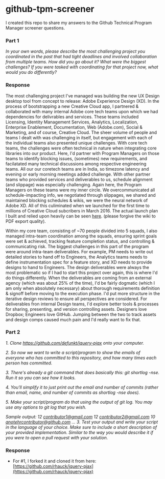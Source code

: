 # github-tpm-screener
I created this repo to share my answers to the Github Technical Program Manager screener questions.

### Part 1
*In your own words, please describe the most challenging project you coordinated in the past that had tight deadlines and involved collaboration from multiple teams. How did you go about it? What were the biggest challenges? If you were tasked with coordinating for that project now, what would you do differently?*

### Response
The most challenging project I've managed was building the new UX Design desktop tool from concept to release: Adobe Experience Design (XD). In the process of bootstrapping a new Creative Cloud app, I partnered & collaborated with many internal Adobe core tech teams upon which we had dependencies for delivrables and services. These teams included Licensing, Identity Management Services, Analytics, Localization, Enterprise Enablement, Documentation, Web (Adobe.com), Social & Marketing, and of course, Creative Cloud. The sheer volume of people and teams I dealt with was challenging in itself, but engagement with each of the individual teams also presented unique challenges. With core tech teams, the challenges were often technical in nature when integrating core libraries into our product. Here, I'd partner with Program Managers on those teams to identify blocking issues, (sometimes) new requirements, and facilatated many technical discussions among respective engineering teams. All our our coretech teams are in India, so timezone latency and evening or early morning meetings added challenge. With other partner teams who provided services and deliverables to us, schedule alignment (and slippage) was especially challenging. Again here, the Program Managers on these teams were my inner circle. We overcommunicated all schedule-impacting info, we negotiated through slippages, we shared and maintained blocking schedules & wikis, we were the neural network of Adobe XD. All of this culiminated when we launched for the first time to millions of Creative Cloud subcribers in March 2016.  The actual launch plan I built and relied upon heavily can be seen [here](https://drive.google.com/file/d/0B-u9VXyw_OlMazJUeXFWY2dxR0k/view?usp=sharing).  (please forgive the wiki to PDF export quality).

Within my core team, consisting of ~70 people divided into 5 squads, I also managed intra-team coordination among the squads, ensuring sprint goals were set & achieved, tracking feature completion status, and controlling & communicating risk. The biggest challenges in this part of the program were around intra-team deliverables. For example, PM needs to write out detailed stories to hand off to Engineers, the Analytics teams needs to define instrumentation spec for a feature story, and XD needs to provide designs to hand to Engineers.  The design deliverables were always the most problematic so if I had to start this project over again, this is where I'd do things differently. When the deliverables are coming from an external agency (which was about 25% of the time), I'd be fairly dogmatic (which I am only when absolutely necessary) about thorough requirements definition & signoff before moving to the execution phase. I'd put more structure in the iterative design reviews to ensure all perspectives are considered. For deliverables fron internal Design teams, I'd explore better tools & processes for sharing, presenting, and version controlling assets.  Designers love Dropbox; Engineers love GitHub. Jumping between the two to track assets and design comps caused much pain and I'd really want to fix that.


### Part 2

*1. Clone https://github.com/defunkt/jquery-pjax onto your computer.*

*2. So now we want to write a script/program to show the emails of everyone who has committed to this repository, and how many times each person has committed.*

*3. There's already a git command that does basically this: git shortlog -nse. Run it so you can see how it looks.*

*4. You'll simplify it to just print out the email and number of commits (rather than email, name, and number of commits as shortlog -nse does).*

*5. Make your script/program do that using the output of git log. You may use any options to git log that you wish.*


*Sample output:  12 contributor1@gmail.com 12 contributor2@gmail.com 10 anotehrcontributor@github.com ...  3. Test your output and write your script in the language of your choice. Make sure to include a short description of your provided implementation. Similar to the way you would describe it if you were to open a pull request with your solution.*


### Response
- For #1, I forked it and cloned it from here: [https://github.com/rhauck/jquery-pjax](https://github.com/rhauck/jquery-pjax)
